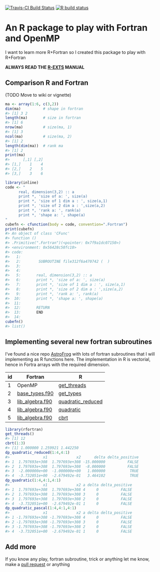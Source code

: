 
[![Travis-CI Build
Status](https://travis-ci.org/ibarraespinosa/rfortran.svg?branch=master)](https://travis-ci.org/ibarraespinosa/rfortran)
 [![R build
    status](https://github.com/ibarraespinosa/rfortran/workflows/R-CMD-check/badge.svg)](https://github.com/ibarraespinosa/rfortran/actions)
    
<!-- README.md is generated from README.Rmd. Please edit that file -->

<!-- date: "24 de Septiembre de 2020" -->

# An R package to play with Fortran and OpenMP

I want to learn more R+Fortran so I created this package to play with
R+Fortran

**ALWAYS READ THE
[R-EXTS](https://cran.r-project.org/doc/manuals/r-release/R-exts.html)
MANUAL**

## Comparison R and Fortran

(TODO Move to wiki or vignette)

``` r
ma <- array(1:6, c(3,2))
dim(ma)          # shape in fortran
#> [1] 3 2
length(ma)       # size in fortran
#> [1] 6
nrow(ma)         # size(ma, 1)
#> [1] 3
ncol(ma)         # size(ma, 2)
#> [1] 2
length(dim(ma))  # rank ma
#> [1] 2
print(ma)
#>      [,1] [,2]
#> [1,]    1    4
#> [2,]    2    5
#> [3,]    3    6
```

``` r
library(inline)
code <- "
      real, dimension(3,2) :: a
      print *, 'size of a: ', size(a)
      print *, 'size of 1 dim a : ', size(a,1)
      print *, 'size of 2 dim a : ',size(a,2)
      print *, 'rank a: ', rank(a)
      print *, 'shape a: ', shape(a)
"
cubefn <- cfunction(body = code, convention=".Fortran")
print(cubefn)
#> An object of class 'CFunc'
#> function () 
#> .Primitive(".Fortran")(<pointer: 0x7f9a1dc07150>)
#> <environment: 0x56428c50fc10>
#> code:
#>   1: 
#>   2:        SUBROUTINE file312f6a470742 (  )
#>   3: 
#>   4: 
#>   5:       real, dimension(3,2) :: a
#>   6:       print *, 'size of a: ', size(a)
#>   7:       print *, 'size of 1 dim a : ', size(a,1)
#>   8:       print *, 'size of 2 dim a : ',size(a,2)
#>   9:       print *, 'rank a: ', rank(a)
#>  10:       print *, 'shape a: ', shape(a)
#>  11: 
#>  12:       RETURN
#>  13:       END
#>  14:
cubefn()
#> list()
```

## Implementing several new fortran subroutines

I’ve found a nice repo
[AstroFrog](https://github.com/astrofrog/fortranlib) with lots of
fortran subroutines that I will implementing as R functions here. The
implementation in R is vectorial, hence in Fortra arrays with the
required dimension.

| id | Fortran                                                                                     | R                                                                                                |
| -- | ------------------------------------------------------------------------------------------- | ------------------------------------------------------------------------------------------------ |
| 1  | OpenMP                                                                                      | [get\_threads](https://ibarraespinosa.github.io/rfortran/reference/get_threads.html)             |
| 2  | [base\_types.f90](https://github.com/astrofrog/fortranlib/blob/master/src/base_types.f90)   | [get\_types](https://ibarraespinosa.github.io/rfortran/reference/get_types.html)                 |
| 3  | [lib\_algebra.f90](https://github.com/astrofrog/fortranlib/blob/master/src/lib_algebra.f90) | [quadratic\_reduced](https://ibarraespinosa.github.io/rfortran/reference/quadratic_reduced.html) |
| 4  | [lib\_algebra.f90](https://github.com/astrofrog/fortranlib/blob/master/src/lib_algebra.f90) | [quadratic](https://ibarraespinosa.github.io/rfortran/reference/quadratic.html)                  |
| 5  | [lib\_algebra.f90](https://github.com/astrofrog/fortranlib/blob/master/src/lib_algebra.f90) | [cbrt](https://ibarraespinosa.github.io/rfortran/reference/cbrt.html)                            |

``` r
library(rfortran)
get_threads()
#> [1] 12
cbrt(1:3)
#> [1] 1.000000 1.259921 1.442250
dp_quadratic_reduced(1:4,4:1)
#>               x1             x2      delta delta_positive
#> 1  1.797693e+308  1.797693e+308 -15.000000          FALSE
#> 2  1.797693e+308  1.797693e+308  -8.000000          FALSE
#> 3  -2.000000e+00  -1.000000e+00   1.000000           TRUE
#> 4  -3.732051e+00  -2.679492e-01   3.464102           TRUE
dp_quadratic(1:4,4:1,4:1)
#>               x1             x2 a delta delta_positive
#> 1  1.797693e+308  1.797693e+308 4     0          FALSE
#> 2  1.797693e+308  1.797693e+308 3     0          FALSE
#> 3  1.797693e+308  1.797693e+308 2     0          FALSE
#> 4  -3.732051e+00  -2.679492e-01 1     0          FALSE
dp_quadratic_pascal(1:4,4:1,4:1)
#>               x1             x2 a delta delta_positive
#> 1 -1.797693e+308 -1.797693e+308 4     0          FALSE
#> 2 -1.797693e+308 -1.797693e+308 3     0          FALSE
#> 3 -1.797693e+308 -1.797693e+308 2     0          FALSE
#> 4  -3.732051e+00  -2.679492e-01 1     0          FALSE
```

## Add more

If you know any play, fortran subroutine, trick or anything let me know,
make a [pull request](https://github.com/ibarraespinosa/rfortran/pulls)
or anything
